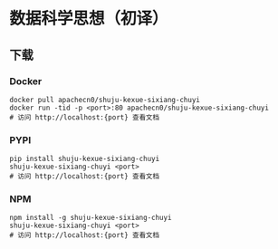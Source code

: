 # 数据科学思想（初译）

## 下载

### Docker

```
docker pull apachecn0/shuju-kexue-sixiang-chuyi
docker run -tid -p <port>:80 apachecn0/shuju-kexue-sixiang-chuyi
# 访问 http://localhost:{port} 查看文档
```

### PYPI

```
pip install shuju-kexue-sixiang-chuyi
shuju-kexue-sixiang-chuyi <port>
# 访问 http://localhost:{port} 查看文档
```

### NPM

```
npm install -g shuju-kexue-sixiang-chuyi
shuju-kexue-sixiang-chuyi <port>
# 访问 http://localhost:{port} 查看文档
```